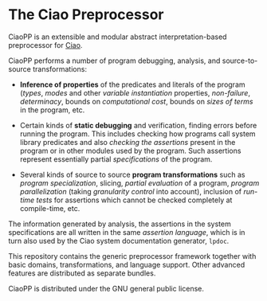 # The Ciao Preprocessor

CiaoPP is an extensible and modular abstract interpretation-based
preprocessor for [Ciao](https://github.com/ciao-lang/ciao).

CiaoPP performs a number of program debugging, analysis, and
source-to-source transformations:

 - **Inference of properties** of the predicates and literals of the
   program (*types*, *modes* and other *variable instantiation*
   properties, *non-failure*, *determinacy*, bounds on *computational
   cost*, bounds on *sizes of terms* in the program, etc.

 - Certain kinds of **static debugging** and verification, finding
   errors before running the program. This includes checking how
   programs call system library predicates and also *checking the
   assertions* present in the program or in other modules used by the
   program. Such assertions represent essentially partial
   *specifications* of the program.

 - Several kinds of source to source **program transformations** such
   as *program specialization*, slicing, *partial evaluation* of a
   program, *program parallelization* (taking *granularity control*
   into account), inclusion of *run-time tests* for assertions which
   cannot be checked completely at compile-time, etc.

The information generated by analysis, the assertions in the system
specifications are all written in the same *assertion language*, which
is in turn also used by the Ciao system documentation generator,
`lpdoc`.

This repository contains the generic preprocessor framework together
with basic domains, transformations, and language support. Other
advanced features are distributed as separate bundles.

CiaoPP is distributed under the GNU general public license.

